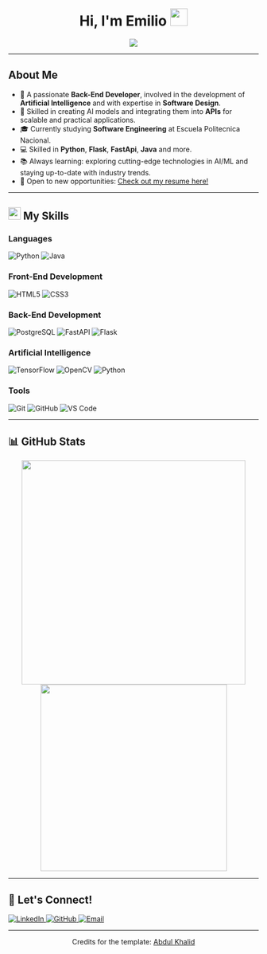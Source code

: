 <h1 align="center"><b>Hi, I'm Emilio</b> <img src="https://media.giphy.com/media/hvRJCLFzcasrR4ia7z/giphy.gif" width="35"></h1>

<p align="center">
  <a href="https://github.com/DenverCoder1/readme-typing-svg">
    <img src="https://readme-typing-svg.herokuapp.com?font=Time+New+Roman&color=cyan&size=25&center=true&vCenter=true&width=600&height=100&lines=Full-Stack+Developer+%F0%9F%94%A7;Software+Engineering+Student+%F0%9F%A7%91%E2%80%8D%F0%9F%92%BB;Tech+Enthusiast+%F0%9F%9A%80;Always+Learning+New+Skills+%F0%9F%93%9A;">
  </a>
</p>

---

## **About Me**

- 🌟 A passionate **Back-End Developer**, involved in the development of **Artificial Intelligence** and with expertise in **Software Design**.
- 🤖 Skilled in creating AI models and integrating them into **APIs** for scalable and practical applications.
- 🎓 Currently studying **Software Engineering** at Escuela Politecnica Nacional.
- 💻 Skilled in **Python**, **Flask**, **FastApi**, **Java** and more.
- 📚 Always learning: exploring cutting-edge technologies in AI/ML and staying up-to-date with industry trends.
- 🌟 Open to new opportunities: [Check out my resume here!](https://tuportafolio.com/)

---


## <img src="https://media2.giphy.com/media/QssGEmpkyEOhBCb7e1/giphy.gif" width="25"><b> My Skills</b>

### **Languages**
![Python](https://img.shields.io/badge/Python-%2314354C.svg?style=for-the-badge&logo=python&logoColor=white) ![Java](https://img.shields.io/badge/Java-%23ED8B00.svg?style=for-the-badge&logo=openjdk&logoColor=white)

### **Front-End Development**
![HTML5](https://img.shields.io/badge/HTML5-%23E34F26.svg?style=for-the-badge&logo=html5&logoColor=white)  ![CSS3](https://img.shields.io/badge/CSS3-%231572B6.svg?style=for-the-badge&logo=css3&logoColor=white)

### **Back-End Development**
![PostgreSQL](https://img.shields.io/badge/PostgreSQL-%23316192.svg?style=for-the-badge&logo=postgresql&logoColor=white)  ![FastAPI](https://img.shields.io/badge/FastAPI-%23009497.svg?style=for-the-badge&logo=fastapi&logoColor=white)  ![Flask](https://img.shields.io/badge/Flask-%23000000.svg?style=for-the-badge&logo=flask&logoColor=white)

### **Artificial Intelligence**
![TensorFlow](https://img.shields.io/badge/TensorFlow-%23FF6F00.svg?style=for-the-badge&logo=tensorflow&logoColor=white)  ![OpenCV](https://img.shields.io/badge/OpenCV-%235C3EE8.svg?style=for-the-badge&logo=opencv&logoColor=white)  ![Python](https://img.shields.io/badge/Python-%2314354C.svg?style=for-the-badge&logo=python&logoColor=white)

### **Tools**
![Git](https://img.shields.io/badge/Git-%23F05033.svg?style=for-the-badge&logo=git&logoColor=white)  ![GitHub](https://img.shields.io/badge/GitHub-%23121011.svg?style=for-the-badge&logo=github&logoColor=white)  ![VS Code](https://img.shields.io/badge/Visual%20Studio%20Code-%23007ACC.svg?style=for-the-badge&logo=visual-studio-code&logoColor=white)

---

## 📊 **GitHub Stats**

<div align="center">
  <img src="https://github-readme-stats-sigma-five.vercel.app/api?username=lemilio-lubu&include_all_commits=true&count_private=true&show_icons=true&line_height=20&title_color=7A7ADB&icon_color=2234AE&text_color=D3D3D3&bg_color=0,000000,130F40" width="450">
  <img src="https://github-readme-stats.vercel.app/api/top-langs?username=lemilio-lubu&show_icons=true&locale=en&layout=compact&line_height=20&title_color=7A7ADB&icon_color=2234AE&text_color=D3D3D3&bg_color=0,000000,130F40" width="375">
</div>

---

## 🤝 **Let's Connect!**
<section>
    <a href="https://linkedin.com/in/tuusuario" target="_blank">
      <img src="https://img.shields.io/badge/LinkedIn-%230077B5.svg?style=for-the-badge&logo=linkedin&logoColor=white" alt="LinkedIn">
    </a>
    <a href="https://github.com/tuusuario" target="_blank">
      <img src="https://img.shields.io/badge/GitHub-%23121011.svg?style=for-the-badge&logo=github&logoColor=white" alt="GitHub">
    </a>
    <a href="mailto:tucorreo@example.com" target="_blank">
      <img src="https://img.shields.io/badge/Gmail-D14836?style=for-the-badge&logo=gmail&logoColor=white" alt="Email">
    </a>
</section>
  
---

<div align="center">
  <p>Credits for the template: <a href="https://github.com/0xabdulkhalid">Abdul Khalid</a></p>
</div>
